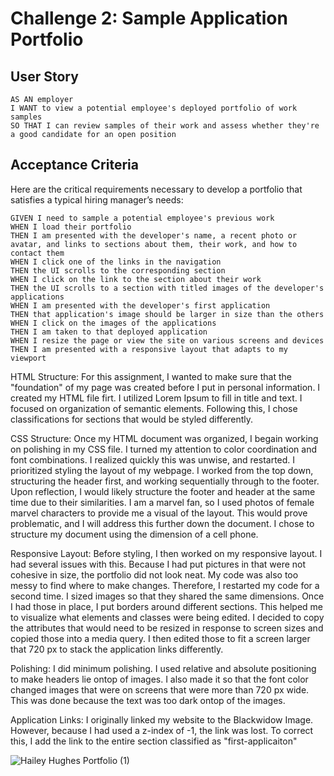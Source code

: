# Challenge 2: Sample Application Portfolio

## User Story

```
AS AN employer
I WANT to view a potential employee's deployed portfolio of work samples
SO THAT I can review samples of their work and assess whether they're a good candidate for an open position
```


## Acceptance Criteria

Here are the critical requirements necessary to develop a portfolio that satisfies a typical hiring manager’s needs:

```
GIVEN I need to sample a potential employee's previous work
WHEN I load their portfolio
THEN I am presented with the developer's name, a recent photo or avatar, and links to sections about them, their work, and how to contact them
WHEN I click one of the links in the navigation
THEN the UI scrolls to the corresponding section
WHEN I click on the link to the section about their work
THEN the UI scrolls to a section with titled images of the developer's applications
WHEN I am presented with the developer's first application
THEN that application's image should be larger in size than the others
WHEN I click on the images of the applications
THEN I am taken to that deployed application
WHEN I resize the page or view the site on various screens and devices
THEN I am presented with a responsive layout that adapts to my viewport
```

HTML Structure:
For this assignment, I wanted to make sure that the "foundation" of my page was created before I put in personal information. I created my HTML file firt. I utilized Lorem Ipsum to fill in title and text. I focused on organization of semantic elements. Following this, I chose classifications for sections that would be styled differently. 

CSS Structure:
Once my HTML document was organized, I begain working on polishing in my CSS file. I turned my attention to color coordination and font combinations. I realized quickly this was unwise, and restarted. I prioritized styling the layout of my webpage. I worked from the top down, structuring the header first, and working sequentially through to the footer. Upon reflection, I would likely structure the footer and header at the same time due to their similarities. I am a marvel fan, so I used photos of female marvel characters to provide me a visual of the layout. This would prove problematic, and I will address this further down the document. I chose to structure my document using the dimension of a cell phone.

Responsive Layout:
Before styling, I then worked on my responsive layout. I had several issues with this. Because I had put pictures in that were not cohesive in size, the portfolio did not look neat. My code was also too messy to find where to make changes. Therefore, I restarted my code for a second time. I sized images so that they shared the same dimensions. Once I had those in place, I put borders around different sections. This helped me to visualize what elements and classes were being edited. I decided to copy the attributes that would need to be resized in response to screen sizes and copied those into a media query. I then edited those to fit a screen larger that 720 px to stack the application links differently. 

Polishing:
I did minimum polishing. I used relative and absolute positioning to make headers lie ontop of images. I also made it so that the font color changed images that were on screens that were more than 720 px wide. This was done because the text was too dark ontop of the images. 

Application Links:
I originally linked my website to the Blackwidow Image. However, because I had used a z-index of -1, the link was lost. To correct this, I add the link to the entire section classified as "first-applicaiton"


![Hailey Hughes Portfolio (1)](https://user-images.githubusercontent.com/127250721/229609468-00206eb2-63f8-4c3a-a71d-8b0b2dcb3faf.gif)



